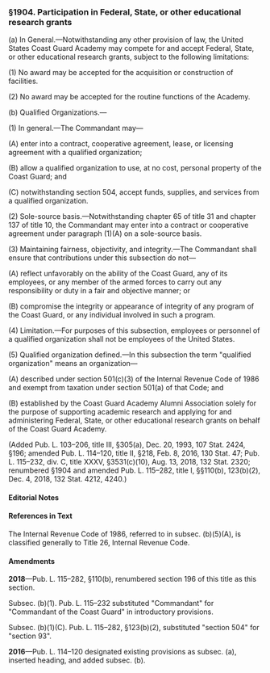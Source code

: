 ### §1904. Participation in Federal, State, or other educational research grants ###

(a) In General.—Notwithstanding any other provision of law, the United States Coast Guard Academy may compete for and accept Federal, State, or other educational research grants, subject to the following limitations:

(1) No award may be accepted for the acquisition or construction of facilities.

(2) No award may be accepted for the routine functions of the Academy.

(b) Qualified Organizations.—

(1) In general.—The Commandant may—

(A) enter into a contract, cooperative agreement, lease, or licensing agreement with a qualified organization;

(B) allow a qualified organization to use, at no cost, personal property of the Coast Guard; and

(C) notwithstanding section 504, accept funds, supplies, and services from a qualified organization.

(2) Sole-source basis.—Notwithstanding chapter 65 of title 31 and chapter 137 of title 10, the Commandant may enter into a contract or cooperative agreement under paragraph (1)(A) on a sole-source basis.

(3) Maintaining fairness, objectivity, and integrity.—The Commandant shall ensure that contributions under this subsection do not—

(A) reflect unfavorably on the ability of the Coast Guard, any of its employees, or any member of the armed forces to carry out any responsibility or duty in a fair and objective manner; or

(B) compromise the integrity or appearance of integrity of any program of the Coast Guard, or any individual involved in such a program.

(4) Limitation.—For purposes of this subsection, employees or personnel of a qualified organization shall not be employees of the United States.

(5) Qualified organization defined.—In this subsection the term "qualified organization" means an organization—

(A) described under section 501(c)(3) of the Internal Revenue Code of 1986 and exempt from taxation under section 501(a) of that Code; and

(B) established by the Coast Guard Academy Alumni Association solely for the purpose of supporting academic research and applying for and administering Federal, State, or other educational research grants on behalf of the Coast Guard Academy.

(Added Pub. L. 103–206, title III, §305(a), Dec. 20, 1993, 107 Stat. 2424, §196; amended Pub. L. 114–120, title II, §218, Feb. 8, 2016, 130 Stat. 47; Pub. L. 115–232, div. C, title XXXV, §3531(c)(10), Aug. 13, 2018, 132 Stat. 2320; renumbered §1904 and amended Pub. L. 115–282, title I, §§110(b), 123(b)(2), Dec. 4, 2018, 132 Stat. 4212, 4240.)

#### **Editorial Notes** ####

#### References in Text ####

The Internal Revenue Code of 1986, referred to in subsec. (b)(5)(A), is classified generally to Title 26, Internal Revenue Code.

#### Amendments ####

**2018**—Pub. L. 115–282, §110(b), renumbered section 196 of this title as this section.

Subsec. (b)(1). Pub. L. 115–232 substituted "Commandant" for "Commandant of the Coast Guard" in introductory provisions.

Subsec. (b)(1)(C). Pub. L. 115–282, §123(b)(2), substituted "section 504" for "section 93".

**2016**—Pub. L. 114–120 designated existing provisions as subsec. (a), inserted heading, and added subsec. (b).